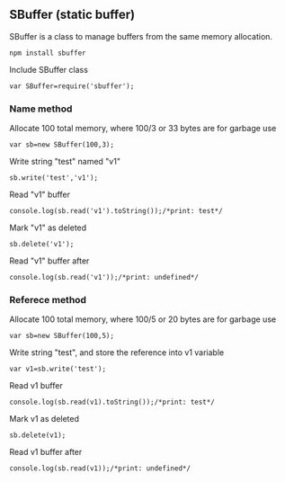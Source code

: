 ## SBuffer (static buffer)
SBuffer is a class to manage buffers from the same memory allocation.

    npm install sbuffer

Include SBuffer class

    var SBuffer=require('sbuffer');
### Name method
Allocate 100 total memory, where 100/3 or 33 bytes are for garbage use

    var sb=new SBuffer(100,3);
Write string "test" named "v1"

    sb.write('test','v1');
Read "v1" buffer

    console.log(sb.read('v1').toString());/*print: test*/
    
Mark "v1" as deleted

    sb.delete('v1');

Read "v1" buffer after

    console.log(sb.read('v1'));/*print: undefined*/
### Referece method
Allocate 100 total memory, where 100/5 or 20 bytes are for garbage use

    var sb=new SBuffer(100,5);
Write string "test", and store the reference into v1 variable

    var v1=sb.write('test');
Read v1 buffer

    console.log(sb.read(v1).toString());/*print: test*/
    
Mark v1 as deleted

    sb.delete(v1);

Read v1 buffer after

    console.log(sb.read(v1));/*print: undefined*/
